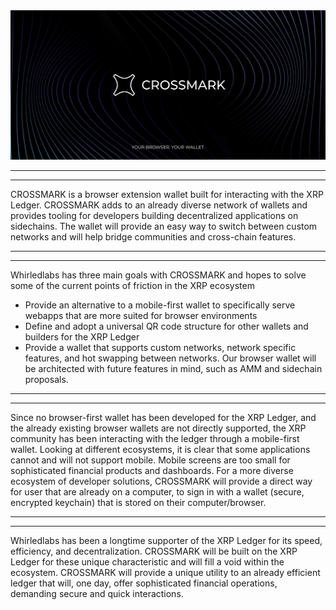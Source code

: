 <img src="https://github.com/crossmarkio/.github/blob/main/profile/banner-reduced.png" />

---
---

CROSSMARK is a browser extension wallet built for interacting with the XRP Ledger. CROSSMARK adds to an already diverse network of wallets and provides tooling for developers building decentralized applications on sidechains. The wallet will provide an easy way to switch between custom networks and will help bridge communities and cross-chain features.

---
---

Whirledlabs has three main goals with CROSSMARK and hopes to solve some of the current points of friction in the XRP ecosystem

- Provide an alternative to a mobile-first wallet to specifically serve webapps that are more suited for browser environments
- Define and adopt a universal QR code structure for other wallets and builders for the XRP Ledger 
- Provide a wallet that supports custom networks, network specific features, and hot swapping between networks. Our browser wallet will be architected with future features in mind, such as AMM and sidechain proposals.

---
---

Since no browser-first wallet has been developed for the XRP Ledger, and the already existing browser wallets are not directly supported, the XRP community has been interacting with the ledger through a mobile-first wallet. Looking at different ecosystems, it is clear that some applications cannot and will not support mobile. Mobile screens are too small for sophisticated financial products and dashboards. For a more diverse ecosystem of developer solutions, CROSSMARK will provide a direct way for user that are already on a computer, to sign in with a wallet (secure, encrypted keychain) that is stored on their computer/browser.

---
---

Whirledlabs has been a longtime supporter of the XRP Ledger for its speed, efficiency, and decentralization. CROSSMARK will be built on the XRP Ledger for these unique characteristic and will fill a void within the ecosystem. CROSSMARK will provide a unique utility to an already efficient ledger that will, one day, offer sophisticated financial operations, demanding secure and quick interactions.
